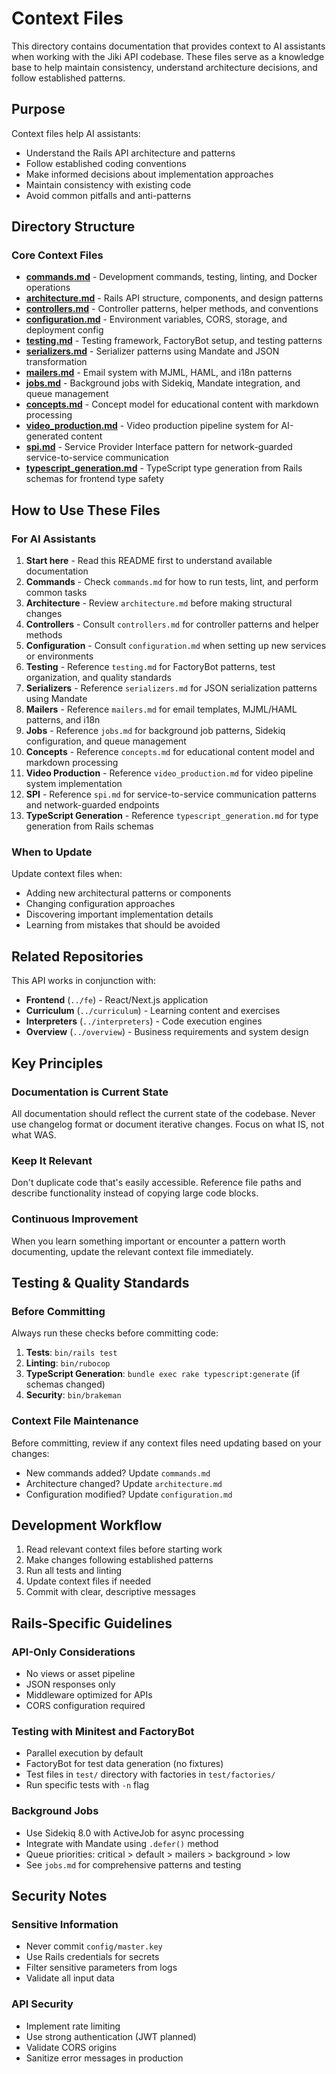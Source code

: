 # Context Files

This directory contains documentation that provides context to AI assistants when working with the Jiki API codebase. These files serve as a knowledge base to help maintain consistency, understand architecture decisions, and follow established patterns.

## Purpose

Context files help AI assistants:
- Understand the Rails API architecture and patterns
- Follow established coding conventions
- Make informed decisions about implementation approaches
- Maintain consistency with existing code
- Avoid common pitfalls and anti-patterns

## Directory Structure

### Core Context Files

- **[commands.md](./commands.md)** - Development commands, testing, linting, and Docker operations
- **[architecture.md](./architecture.md)** - Rails API structure, components, and design patterns
- **[controllers.md](./controllers.md)** - Controller patterns, helper methods, and conventions
- **[configuration.md](./configuration.md)** - Environment variables, CORS, storage, and deployment config
- **[testing.md](./testing.md)** - Testing framework, FactoryBot setup, and testing patterns
- **[serializers.md](./serializers.md)** - Serializer patterns using Mandate and JSON transformation
- **[mailers.md](./mailers.md)** - Email system with MJML, HAML, and i18n patterns
- **[jobs.md](./jobs.md)** - Background jobs with Sidekiq, Mandate integration, and queue management
- **[concepts.md](./concepts.md)** - Concept model for educational content with markdown processing
- **[video_production.md](./video_production.md)** - Video production pipeline system for AI-generated content
- **[spi.md](./spi.md)** - Service Provider Interface pattern for network-guarded service-to-service communication
- **[typescript_generation.md](./typescript_generation.md)** - TypeScript type generation from Rails schemas for frontend type safety

## How to Use These Files

### For AI Assistants

1. **Start here** - Read this README first to understand available documentation
2. **Commands** - Check `commands.md` for how to run tests, lint, and perform common tasks
3. **Architecture** - Review `architecture.md` before making structural changes
4. **Controllers** - Consult `controllers.md` for controller patterns and helper methods
5. **Configuration** - Consult `configuration.md` when setting up new services or environments
6. **Testing** - Reference `testing.md` for FactoryBot patterns, test organization, and quality standards
7. **Serializers** - Reference `serializers.md` for JSON serialization patterns using Mandate
8. **Mailers** - Reference `mailers.md` for email templates, MJML/HAML patterns, and i18n
9. **Jobs** - Reference `jobs.md` for background job patterns, Sidekiq configuration, and queue management
10. **Concepts** - Reference `concepts.md` for educational content model and markdown processing
11. **Video Production** - Reference `video_production.md` for video pipeline system implementation
12. **SPI** - Reference `spi.md` for service-to-service communication patterns and network-guarded endpoints
13. **TypeScript Generation** - Reference `typescript_generation.md` for type generation from Rails schemas

### When to Update

Update context files when:
- Adding new architectural patterns or components
- Changing configuration approaches
- Discovering important implementation details
- Learning from mistakes that should be avoided

## Related Repositories

This API works in conjunction with:
- **Frontend** (`../fe`) - React/Next.js application
- **Curriculum** (`../curriculum`) - Learning content and exercises
- **Interpreters** (`../interpreters`) - Code execution engines
- **Overview** (`../overview`) - Business requirements and system design

## Key Principles

### Documentation is Current State
All documentation should reflect the current state of the codebase. Never use changelog format or document iterative changes. Focus on what IS, not what WAS.

### Keep It Relevant
Don't duplicate code that's easily accessible. Reference file paths and describe functionality instead of copying large code blocks.

### Continuous Improvement
When you learn something important or encounter a pattern worth documenting, update the relevant context file immediately.

## Testing & Quality Standards

### Before Committing
Always run these checks before committing code:
1. **Tests**: `bin/rails test`
2. **Linting**: `bin/rubocop`
3. **TypeScript Generation**: `bundle exec rake typescript:generate` (if schemas changed)
4. **Security**: `bin/brakeman`

### Context File Maintenance
Before committing, review if any context files need updating based on your changes:
- New commands added? Update `commands.md`
- Architecture changed? Update `architecture.md`
- Configuration modified? Update `configuration.md`

## Development Workflow

1. Read relevant context files before starting work
2. Make changes following established patterns
3. Run all tests and linting
4. Update context files if needed
5. Commit with clear, descriptive messages

## Rails-Specific Guidelines

### API-Only Considerations
- No views or asset pipeline
- JSON responses only
- Middleware optimized for APIs
- CORS configuration required

### Testing with Minitest and FactoryBot
- Parallel execution by default
- FactoryBot for test data generation (no fixtures)
- Test files in `test/` directory with factories in `test/factories/`
- Run specific tests with `-n` flag

### Background Jobs
- Use Sidekiq 8.0 with ActiveJob for async processing
- Integrate with Mandate using `.defer()` method
- Queue priorities: critical > default > mailers > background > low
- See `jobs.md` for comprehensive patterns and testing

## Security Notes

### Sensitive Information
- Never commit `config/master.key`
- Use Rails credentials for secrets
- Filter sensitive parameters from logs
- Validate all input data

### API Security
- Implement rate limiting
- Use strong authentication (JWT planned)
- Validate CORS origins
- Sanitize error messages in production